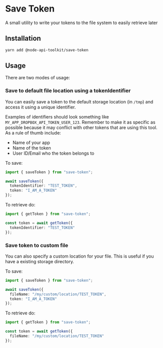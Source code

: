 # Save Token

A small utility to write your tokens to the file system to easily retrieve later

## Installation

```bash
yarn add @node-api-toolkit/save-token
```

## Usage

There are two modes of usage:

### Save to default file location using a tokenIdentifier

You can easily save a token to the default storage location (in `/tmp`) and access it using
a unique identifier.

Examples of identifiers should look something like `MY_APP_DROPBOX_API_TOKEN_USER_123`. Remember to
make it as specific as possible because it may conflict with other tokens that are using
this tool. As a rule of thumb include:

- Name of your app
- Name of the token
- User ID/Email who the token belongs to

To save:

```typescript
import { saveToken } from "save-token";

await saveToken({
  tokenIdentifier: "TEST_TOKEN",
  token: "I_AM_A_TOKEN"
});
```

To retrieve do:

```typescript
import { getToken } from "save-token";

const token = await getToken({
  tokenIdentifier: "TEST_TOKEN"
});
```

### Save token to custom file

You can also specify a custom location for your file. This is useful if you have a existing
storage directory.

To save:

```typescript
import { saveToken } from "save-token";

await saveToken({
  fileName: "/my/custom/location/TEST_TOKEN",
  token: "I_AM_A_TOKEN"
});
```

To retrieve do:

```typescript
import { getToken } from "save-token";

const token = await getToken({
  fileName: "/my/custom/location/TEST_TOKEN"
});
```
